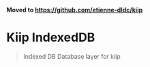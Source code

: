 **Moved to https://github.com/etienne-dldc/kiip**

# Kiip IndexedDB

> Indexed DB Database layer for kiip
